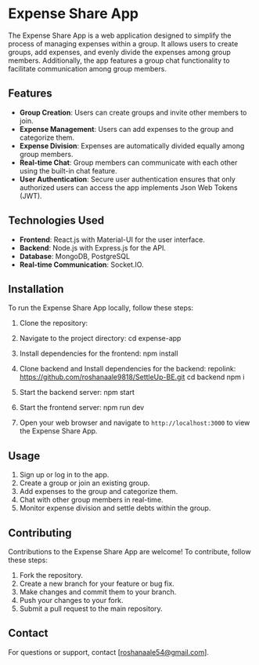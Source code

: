 # Expense Share App

The Expense Share App is a web application designed to simplify the process of managing expenses within a group. It allows users to create groups, add expenses, and evenly divide the expenses among group members. Additionally, the app features a group chat functionality to facilitate communication among group members.

## Features

- **Group Creation**: Users can create groups and invite other members to join.
- **Expense Management**: Users can add expenses to the group and categorize them.
- **Expense Division**: Expenses are automatically divided equally among group members.
- **Real-time Chat**: Group members can communicate with each other using the built-in chat feature.
- **User Authentication**: Secure user authentication ensures that only authorized users can access the app implements Json Web Tokens (JWT).

## Technologies Used

- **Frontend**: React.js with Material-UI for the user interface.
- **Backend**: Node.js with Express.js for the API.
- **Database**:  MongoDB, PostgreSQL
- **Real-time Communication**: Socket.IO.

## Installation

To run the Expense Share App locally, follow these steps:

1. Clone the repository:
2. Navigate to the project directory:
     cd expense-app


3. Install dependencies for the frontend:
  npm install

4. Clone backend and Install dependencies for the backend:
   repolink: https://github.com/roshanaale9818/SettleUp-BE.git
   cd backend
   npm i
5. Start the backend server:
   npm start


6. Start the frontend server:
   npm run dev


7. Open your web browser and navigate to `http://localhost:3000` to view the Expense Share App.

## Usage

1. Sign up or log in to the app.
2. Create a group or join an existing group.
3. Add expenses to the group and categorize them.
4. Chat with other group members in real-time.
5. Monitor expense division and settle debts within the group.

## Contributing

Contributions to the Expense Share App are welcome! To contribute, follow these steps:

1. Fork the repository.
2. Create a new branch for your feature or bug fix.
3. Make changes and commit them to your branch.
4. Push your changes to your fork.
5. Submit a pull request to the main repository.



## Contact

For questions or support, contact [roshanaale54@gmail.com].



